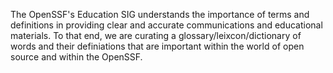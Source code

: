 The OpenSSF's Education SIG understands the importance of terms and definitions in providing clear and accurate communications and educational materials.  To that end, we are curating  a glossary/leixcon/dictionary of words and their definiations that are important within the world of open source and within the OpenSSF.
